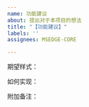 ```yaml
---
name: 功能建议
about: 提出对于本项目的想法
title: "【功能建议】"
labels: ''
assignees: MSEDGE-CORE

---
```


期望样式：

如何实现：

附加备注：
